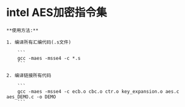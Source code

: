 # intel AES加密指令集

	**使用方法:**

	1. 编译所有汇编代码(.s文件)

		```
		gcc -maes -msse4 -c *.s
		```

	2. 编译链接所有代码

		```
		gcc -maes -msse4 -c ecb.o cbc.o ctr.o key_expansion.o aes.c aes_DEMO.c -o DEMO
		```

